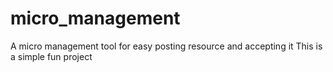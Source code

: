 # micro_management
A micro management tool for easy posting resource and accepting it
This is a simple fun project 
